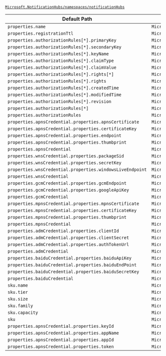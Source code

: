 [`Microsoft.NotificationHubs/namespaces/notificationHubs`](https://docs.microsoft.com/en-us/azure/templates/microsoft.notificationhubs/namespaces/notificationhubs)

| Default Path | Alias |
|---|---|
| `properties.name` | `Microsoft.NotificationHubs/namespaces/notificationHubs/name` |
| `properties.registrationTtl` | `Microsoft.NotificationHubs/namespaces/notificationHubs/registrationTtl` |
| `properties.authorizationRules[*].primaryKey` | `Microsoft.NotificationHubs/namespaces/notificationHubs/authorizationRules[*].primaryKey` |
| `properties.authorizationRules[*].secondaryKey` | `Microsoft.NotificationHubs/namespaces/notificationHubs/authorizationRules[*].secondaryKey` |
| `properties.authorizationRules[*].keyName` | `Microsoft.NotificationHubs/namespaces/notificationHubs/authorizationRules[*].keyName` |
| `properties.authorizationRules[*].claimType` | `Microsoft.NotificationHubs/namespaces/notificationHubs/authorizationRules[*].claimType` |
| `properties.authorizationRules[*].claimValue` | `Microsoft.NotificationHubs/namespaces/notificationHubs/authorizationRules[*].claimValue` |
| `properties.authorizationRules[*].rights[*]` | `Microsoft.NotificationHubs/namespaces/notificationHubs/authorizationRules[*].rights[*]` |
| `properties.authorizationRules[*].rights` | `Microsoft.NotificationHubs/namespaces/notificationHubs/authorizationRules[*].rights` |
| `properties.authorizationRules[*].createdTime` | `Microsoft.NotificationHubs/namespaces/notificationHubs/authorizationRules[*].createdTime` |
| `properties.authorizationRules[*].modifiedTime` | `Microsoft.NotificationHubs/namespaces/notificationHubs/authorizationRules[*].modifiedTime` |
| `properties.authorizationRules[*].revision` | `Microsoft.NotificationHubs/namespaces/notificationHubs/authorizationRules[*].revision` |
| `properties.authorizationRules[*]` | `Microsoft.NotificationHubs/namespaces/notificationHubs/authorizationRules[*]` |
| `properties.authorizationRules` | `Microsoft.NotificationHubs/namespaces/notificationHubs/authorizationRules` |
| `properties.apnsCredential.properties.apnsCertificate` | `Microsoft.NotificationHubs/namespaces/notificationHubs/apnsCredential.apnsCertificate` |
| `properties.apnsCredential.properties.certificateKey` | `Microsoft.NotificationHubs/namespaces/notificationHubs/apnsCredential.certificateKey` |
| `properties.apnsCredential.properties.endpoint` | `Microsoft.NotificationHubs/namespaces/notificationHubs/apnsCredential.endpoint` |
| `properties.apnsCredential.properties.thumbprint` | `Microsoft.NotificationHubs/namespaces/notificationHubs/apnsCredential.thumbprint` |
| `properties.apnsCredential` | `Microsoft.NotificationHubs/namespaces/notificationHubs/apnsCredential` |
| `properties.wnsCredential.properties.packageSid` | `Microsoft.NotificationHubs/namespaces/notificationHubs/wnsCredential.packageSid` |
| `properties.wnsCredential.properties.secretKey` | `Microsoft.NotificationHubs/namespaces/notificationHubs/wnsCredential.secretKey` |
| `properties.wnsCredential.properties.windowsLiveEndpoint` | `Microsoft.NotificationHubs/namespaces/notificationHubs/wnsCredential.windowsLiveEndpoint` |
| `properties.wnsCredential` | `Microsoft.NotificationHubs/namespaces/notificationHubs/wnsCredential` |
| `properties.gcmCredential.properties.gcmEndpoint` | `Microsoft.NotificationHubs/namespaces/notificationHubs/gcmCredential.gcmEndpoint` |
| `properties.gcmCredential.properties.googleApiKey` | `Microsoft.NotificationHubs/namespaces/notificationHubs/gcmCredential.googleApiKey` |
| `properties.gcmCredential` | `Microsoft.NotificationHubs/namespaces/notificationHubs/gcmCredential` |
| `properties.mpnsCredential.properties.mpnsCertificate` | `Microsoft.NotificationHubs/namespaces/notificationHubs/mpnsCredential.mpnsCertificate` |
| `properties.mpnsCredential.properties.certificateKey` | `Microsoft.NotificationHubs/namespaces/notificationHubs/mpnsCredential.certificateKey` |
| `properties.mpnsCredential.properties.thumbprint` | `Microsoft.NotificationHubs/namespaces/notificationHubs/mpnsCredential.thumbprint` |
| `properties.mpnsCredential` | `Microsoft.NotificationHubs/namespaces/notificationHubs/mpnsCredential` |
| `properties.admCredential.properties.clientId` | `Microsoft.NotificationHubs/namespaces/notificationHubs/admCredential.clientId` |
| `properties.admCredential.properties.clientSecret` | `Microsoft.NotificationHubs/namespaces/notificationHubs/admCredential.clientSecret` |
| `properties.admCredential.properties.authTokenUrl` | `Microsoft.NotificationHubs/namespaces/notificationHubs/admCredential.authTokenUrl` |
| `properties.admCredential` | `Microsoft.NotificationHubs/namespaces/notificationHubs/admCredential` |
| `properties.baiduCredential.properties.baiduApiKey` | `Microsoft.NotificationHubs/namespaces/notificationHubs/baiduCredential.baiduApiKey` |
| `properties.baiduCredential.properties.baiduEndPoint` | `Microsoft.NotificationHubs/namespaces/notificationHubs/baiduCredential.baiduEndPoint` |
| `properties.baiduCredential.properties.baiduSecretKey` | `Microsoft.NotificationHubs/namespaces/notificationHubs/baiduCredential.baiduSecretKey` |
| `properties.baiduCredential` | `Microsoft.NotificationHubs/namespaces/notificationHubs/baiduCredential` |
| `sku.name` | `Microsoft.NotificationHubs/namespaces/notificationHubs/sku.name` |
| `sku.tier` | `Microsoft.NotificationHubs/namespaces/notificationHubs/sku.tier` |
| `sku.size` | `Microsoft.NotificationHubs/namespaces/notificationHubs/sku.size` |
| `sku.family` | `Microsoft.NotificationHubs/namespaces/notificationHubs/sku.family` |
| `sku.capacity` | `Microsoft.NotificationHubs/namespaces/notificationHubs/sku.capacity` |
| `sku` | `Microsoft.NotificationHubs/namespaces/notificationHubs/sku` |
| `properties.apnsCredential.properties.keyId` | `Microsoft.NotificationHubs/namespaces/notificationHubs/apnsCredential.keyId` |
| `properties.apnsCredential.properties.appName` | `Microsoft.NotificationHubs/namespaces/notificationHubs/apnsCredential.appName` |
| `properties.apnsCredential.properties.appId` | `Microsoft.NotificationHubs/namespaces/notificationHubs/apnsCredential.appId` |
| `properties.apnsCredential.properties.token` | `Microsoft.NotificationHubs/namespaces/notificationHubs/apnsCredential.token` |

